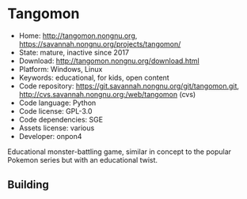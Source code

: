 # Tangomon

- Home: http://tangomon.nongnu.org, https://savannah.nongnu.org/projects/tangomon/
- State: mature, inactive since 2017
- Download: http://tangomon.nongnu.org/download.html
- Platform: Windows, Linux
- Keywords: educational, for kids, open content
- Code repository: https://git.savannah.nongnu.org/git/tangomon.git, http://cvs.savannah.nongnu.org:/web/tangomon (cvs)
- Code language: Python
- Code license: GPL-3.0
- Code dependencies: SGE
- Assets license: various
- Developer: onpon4

Educational monster-battling game, similar in concept to the popular Pokemon series but with an educational twist.

## Building
